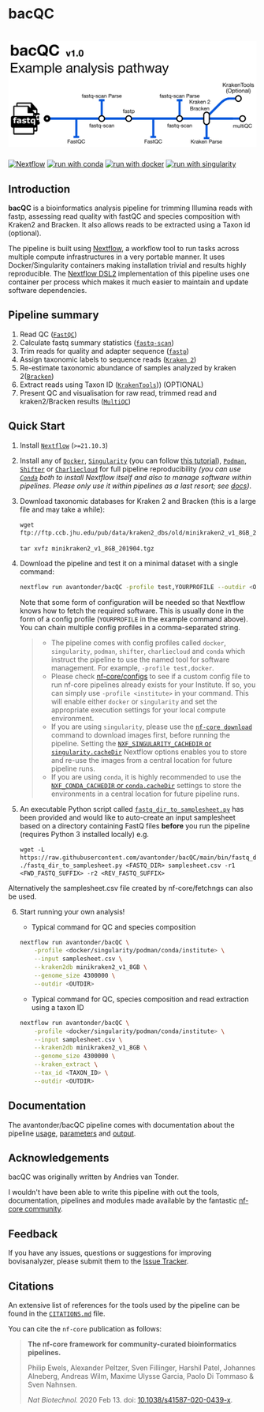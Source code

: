 # bacQC

# ![avantonder/bacQC](assets/bacQC_metromap.png)

[![Nextflow](https://img.shields.io/badge/nextflow%20DSL2-%E2%89%A522.04.3-23aa62.svg?labelColor=000000)](https://www.nextflow.io/)
[![run with conda](http://img.shields.io/badge/run%20with-conda-3EB049?labelColor=000000&logo=anaconda)](https://docs.conda.io/en/latest/)
[![run with docker](https://img.shields.io/badge/run%20with-docker-0db7ed?labelColor=000000&logo=docker)](https://www.docker.com/)
[![run with singularity](https://img.shields.io/badge/run%20with-singularity-1d355c.svg?labelColor=000000)](https://sylabs.io/docs/)

## Introduction

**bacQC** is a bioinformatics analysis pipeline for trimming Illumina reads with fastp, assessing read quality with fastQC and species composition with Kraken2 and Bracken.  It also allows reads to be extracted using a Taxon id (optional).

The pipeline is built using [Nextflow](https://www.nextflow.io), a workflow tool to run tasks across multiple compute infrastructures in a very portable manner. It uses Docker/Singularity containers making installation trivial and results highly reproducible. The [Nextflow DSL2](https://www.nextflow.io/docs/latest/dsl2.html) implementation of this pipeline uses one container per process which makes it much easier to maintain and update software dependencies.

## Pipeline summary

1. Read QC ([`FastQC`](https://www.bioinformatics.babraham.ac.uk/projects/fastqc/))
2. Calculate fastq summary statistics ([`fastq-scan`](https://github.com/rpetit3/fastq-scan))
3. Trim reads for quality and adapter sequence ([`fastp`](https://github.com/OpenGene/fastp))
4. Assign taxonomic labels to sequence reads ([`Kraken 2`](https://ccb.jhu.edu/software/kraken2/))
5. Re-estimate taxonomic abundance of samples analyzed by kraken 2([`Bracken`](https://ccb.jhu.edu/software/bracken/))
6. Extract reads using Taxon ID ([`KrakenTools`](https://github.com/jenniferlu717/KrakenTools))) (OPTIONAL)
6. Present QC and visualisation for raw read, trimmed read and kraken2/Bracken results ([`MultiQC`](http://multiqc.info/))

## Quick Start

1. Install [`Nextflow`](https://www.nextflow.io/docs/latest/getstarted.html#installation) (`>=21.10.3`)

2. Install any of [`Docker`](https://docs.docker.com/engine/installation/), [`Singularity`](https://www.sylabs.io/guides/3.0/user-guide/) (you can follow [this tutorial](https://singularity-tutorial.github.io/01-installation/)), [`Podman`](https://podman.io/), [`Shifter`](https://nersc.gitlab.io/development/shifter/how-to-use/) or [`Charliecloud`](https://hpc.github.io/charliecloud/) for full pipeline reproducibility _(you can use [`Conda`](https://conda.io/miniconda.html) both to install Nextflow itself and also to manage software within pipelines. Please only use it within pipelines as a last resort; see [docs](https://nf-co.re/usage/configuration#basic-configuration-profiles))_.

3. Download taxonomic databases for Kraken 2 and Bracken (this is a large file and may take a while):

   ```console
   wget ftp://ftp.ccb.jhu.edu/pub/data/kraken2_dbs/old/minikraken2_v1_8GB_201904.tgz

   tar xvfz minikraken2_v1_8GB_201904.tgz
   ```
4. Download the pipeline and test it on a minimal dataset with a single command:

   ```bash
   nextflow run avantonder/bacQC -profile test,YOURPROFILE --outdir <OUTDIR>
   ```
   Note that some form of configuration will be needed so that Nextflow knows how to fetch the required software. This is usually done in the form of a config profile (`YOURPROFILE` in the example command above). You can chain multiple config profiles in a comma-separated string.

   > - The pipeline comes with config profiles called `docker`, `singularity`, `podman`, `shifter`, `charliecloud` and `conda` which instruct the pipeline to use the named tool for software management. For example, `-profile test,docker`.
   > - Please check [nf-core/configs](https://github.com/nf-core/configs#documentation) to see if a custom config file to run nf-core pipelines already exists for your Institute. If so, you can simply use `-profile <institute>` in your command. This will enable either `docker` or `singularity` and set the appropriate execution settings for your local compute environment.
   > - If you are using `singularity`, please use the [`nf-core download`](https://nf-co.re/tools/#downloading-pipelines-for-offline-use) command to download images first, before running the pipeline. Setting the [`NXF_SINGULARITY_CACHEDIR` or `singularity.cacheDir`](https://www.nextflow.io/docs/latest/singularity.html?#singularity-docker-hub) Nextflow options enables you to store and re-use the images from a central location for future pipeline runs.
   > - If you are using `conda`, it is highly recommended to use the [`NXF_CONDA_CACHEDIR` or `conda.cacheDir`](https://www.nextflow.io/docs/latest/conda.html) settings to store the environments in a central location for future pipeline runs.

5. An executable Python script called [`fastq_dir_to_samplesheet.py`](https://github.com/avantonder/bacQC/blob/main/bin/fastq_dir_to_samplesheet.py) has been provided and would like to auto-create an input samplesheet based on a directory containing FastQ files **before** you run the pipeline (requires Python 3 installed locally) e.g.

     ```console
     wget -L https://raw.githubusercontent.com/avantonder/bacQC/main/bin/fastq_dir_to_samplesheet.py
     ./fastq_dir_to_samplesheet.py <FASTQ_DIR> samplesheet.csv -r1 <FWD_FASTQ_SUFFIX> -r2 <REV_FASTQ_SUFFIX> 
     ```
Alternatively the samplesheet.csv file created by nf-core/fetchngs can also be used.

6. Start running your own analysis!

    - Typical command for QC and species composition

    ```bash
    nextflow run avantonder/bacQC \
        -profile <docker/singularity/podman/conda/institute> \
        --input samplesheet.csv \
        --kraken2db minikraken2_v1_8GB \
        --genome_size 4300000 \
        --outdir <OUTDIR>
    ```

    - Typical command for QC, species composition and read extraction using a taxon ID

    ```bash
    nextflow run avantonder/bacQC \
        -profile <docker/singularity/podman/conda/institute> \
        --input samplesheet.csv \
        --kraken2db minikraken2_v1_8GB \
        --genome_size 4300000 \
        --kraken_extract \
        --tax_id <TAXON_ID> \
        --outdir <OUTDIR>
    ```

## Documentation

The avantonder/bacQC pipeline comes with documentation about the pipeline [usage](https://github.com/avantonder/bacQC/blob/main/docs/usage.md), [parameters](https://github.com/avantonder/bacQC/blob/main/docs/parameters.md) and [output](https://github.com/avantonder/bacQC/blob/main/docs/output.md).

## Acknowledgements

bacQC was originally written by Andries van Tonder.

I wouldn't have been able to write this pipeline with out the tools, documentation, pipelines and modules made available by the fantastic [nf-core community](https://nf-co.re/).

## Feedback

If you have any issues, questions or suggestions for improving bovisanalyzer, please submit them to the [Issue Tracker](https://github.com/avantonder/bacQC/issues).

## Citations

An extensive list of references for the tools used by the pipeline can be found in the [`CITATIONS.md`](CITATIONS.md) file.

You can cite the `nf-core` publication as follows:

> **The nf-core framework for community-curated bioinformatics pipelines.**
>
> Philip Ewels, Alexander Peltzer, Sven Fillinger, Harshil Patel, Johannes Alneberg, Andreas Wilm, Maxime Ulysse Garcia, Paolo Di Tommaso & Sven Nahnsen.
>
> _Nat Biotechnol._ 2020 Feb 13. doi: [10.1038/s41587-020-0439-x](https://dx.doi.org/10.1038/s41587-020-0439-x).
